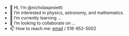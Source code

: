 - 👋 Hi, I’m @nicholasproietti
- 👀 I’m interested in physics, astronomy, and mathematics.
- 🌱 I’m currently learning ...
- 💞️ I’m looking to collaborate on ...
- 📫 How to reach me: [email](mailto:np46@rice.edu) / 518-952-5002

<!---
nicholasproietti/nicholasproietti is a ✨ special ✨ repository because its `README.md` (this file) appears on your GitHub profile.
You can click the Preview link to take a look at your changes.
--->
